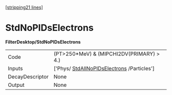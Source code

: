 [[stripping21 lines]](./stripping21-index)

# StdNoPIDsElectrons

**FilterDesktop/StdNoPIDsElectrons**

|                 |                                                                                     |
|-----------------|-------------------------------------------------------------------------------------|
| Code            | (PT\>250\*MeV) & (MIPCHI2DV(PRIMARY) \> 4.)                                         |
| Inputs          | ['Phys/ [StdAllNoPIDsElectrons](./stripping21-stdallnopidselectrons) /Particles'] |
| DecayDescriptor | None                                                                                |
| Output          | None                                                                                |
